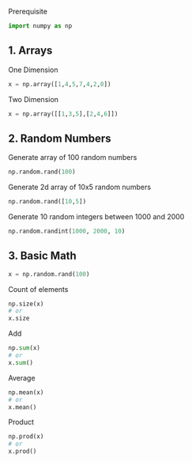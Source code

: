 
Prerequisite
```python
import numpy as np 
```
## 1. Arrays
One Dimension
```python
x = np.array([1,4,5,7,4,2,0])
```
Two Dimension
```python
x = np.array([[1,3,5],[2,4,6]])
```


## 2. Random Numbers

Generate array of 100 random numbers
```python
np.random.rand(100)
```
Generate 2d array of 10x5 random numbers
```python
np.random.rand([10,5])
```
Generate 10 random integers between 1000 and 2000
```python
np.random.randint(1000, 2000, 10)
```

## 3. Basic Math
```python
x = np.random.rand(100)
```
Count of elements
```python
np.size(x)
# or
x.size
```

Add
```python
np.sum(x)
# or
x.sum()
```

Average
```python
np.mean(x)
# or
x.mean()
```

Product
```python
np.prod(x)
# or
x.prod()
```




